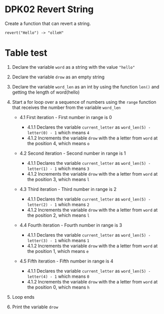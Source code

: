 # DPK02 Revert String
Create a function that can revert a string.
```
revert("Hello") -> "olleH"
```

# Table test

1. Declare the variable `word` as a string with the value `"hello"`
2. Declare the variable `drow` as an empty string
3. Declare the variable `word_len` as an int by using the function `len()` and getting the length of word(hello)
4. Start a for loop over a sequence of numbers using the `range` function that receives the number from the variable `word_len`
    * 4.1 First iteration - First number in range is 0
        * 4.1.1 Declares the variable `current_letter` as `word_len(5) - letter(0) - 1` which means `4`
        * 4.1.2 Increments the variable `drow` with the a letter from `word` at the position 4, which means `o`

    * 4.2 Second iteration - Second number in range is 1
        * 4.1.1 Declares the variable `current_letter` as `word_len(5) - letter(1) - 1` which means `3`
        * 4.1.2 Increments the variable `drow` with the a letter from `word` at the position 3, which means `l`

    * 4.3 Third iteration - Third number in range is 2
        * 4.1.1 Declares the variable `current_letter` as `word_len(5) - letter(2) - 1` which means `2`
        * 4.1.2 Increments the variable `drow` with the a letter from `word` at the position 2, which means `l`

    * 4.4 Fourth iteration - Fourth number in range is 3
        * 4.1.1 Declares the variable `current_letter` as `word_len(5) - letter(3) - 1` which means `1`
        * 4.1.2 Increments the variable `drow` with the a letter from `word` at the position 1, which means `e`

    * 4.5 Fifth iteration - Fifth number in range is 4
        * 4.1.1 Declares the variable `current_letter` as `word_len(5) - letter(4) - 1` which means `0`
        * 4.1.2 Increments the variable `drow` with the a letter from `word` at the position 0, which means `h`

5. Loop ends
6. Print the variable `drow`
